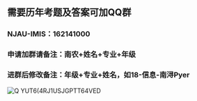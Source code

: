 ## 需要历年考题及答案可加QQ群
### NJAU-IMIS：162141000
### 申请加群请备注：南农+姓名+专业+年级
### 进群后修改备注：年级+专业+姓名，如18-信息-南浔Pyer
![Q YUT6(4RJ1USJGPTT64VED](https://user-images.githubusercontent.com/60532543/149771673-dffeb702-e0fa-49ee-943b-e6e01589ba33.png)



